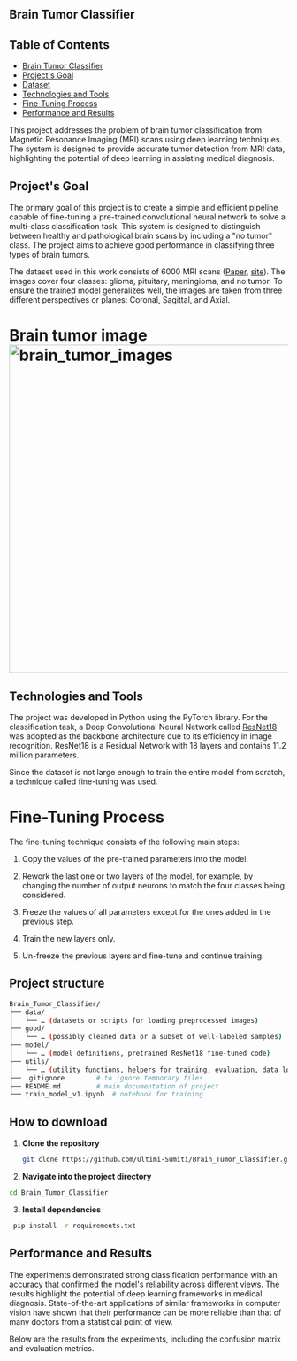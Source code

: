 ## Brain Tumor Classifier

## Table of Contents
- [Brain Tumor Classifier](#brain-tumor-classifier)
- [Project's Goal](#projects-goal)
- [Dataset](#dataset)
- [Technologies and Tools](#technologies-and-tools)
- [Fine-Tuning Process](#fine-tuning-process)
- [Performance and Results](#performance-and-results)
  
This project addresses the problem of brain tumor classification from Magnetic Resonance Imaging (MRI) scans using deep learning techniques. The system is designed to provide accurate tumor detection from MRI data, highlighting the potential of deep learning in assisting medical diagnosis.


## Project's Goal
The primary goal of this project is to create a simple and efficient pipeline capable of fine-tuning a pre-trained convolutional neural network to solve a multi-class classification task. This system is designed to distinguish between healthy and pathological brain scans by including a "no tumor" class. The project aims to achieve good performance in classifying three types of brain tumors.

The dataset used in this work consists of 6000 MRI scans ([Paper](https://arxiv.org/abs/2506.14318%7D), [site](https://www.kaggle.com/datasets/briscdataset/brisc2025)). The images cover four classes: 
glioma, pituitary, meningioma, and no tumor. To ensure the trained model generalizes well, the images are taken from three different perspectives or planes: 
Coronal, Sagittal, and Axial.

# Brain tumor image<img width="1180" height="593" alt="brain_tumor_images" src="https://github.com/user-attachments/assets/57769afa-d9c6-499f-8bb7-2a57c86618a0" />

## Technologies and Tools
The project was developed in Python using the PyTorch library. For the classification task, a Deep Convolutional Neural Network called [ResNet18](https://arxiv.org/abs/1512.03385%7D) was adopted as the backbone architecture due to its efficiency in image recognition. ResNet18 is a Residual Network with 18 layers and contains 11.2 million parameters.



Since the dataset is not large enough to train the entire model from scratch, a technique called fine-tuning was used.

# Fine-Tuning Process
The fine-tuning technique consists of the following main steps:

1. Copy the values of the pre-trained parameters into the model.

2. Rework the last one or two layers of the model, for example, by changing the number of output neurons to match the four classes being considered.

3. Freeze the values of all parameters except for the ones added in the previous step.

4. Train the new layers only.

5. Un-freeze the previous layers and fine-tune and continue training.

## Project structure

``` bash
Brain_Tumor_Classifier/
├── data/
│   └── … (datasets or scripts for loading preprocessed images)
├── good/
│   └── … (possibly cleaned data or a subset of well-labeled samples)
├── model/
│   └── … (model definitions, pretrained ResNet18 fine-tuned code)
├── utils/
│   └── … (utility functions, helpers for training, evaluation, data loading)
├── .gitignore        # to ignore temporary files
├── README.md         # main documentation of project
└── train_model_v1.ipynb  # notebook for training
```

## How to download


1. **Clone the repository**
   ```bash
   git clone https://github.com/Ultimi-Sumiti/Brain_Tumor_Classifier.git
   ```
2. **Navigate into the project directory**
  ```bash
  cd Brain_Tumor_Classifier
  ```
3. **Install dependencies**
  ```bash
   pip install -r requirements.txt
  ```
## Performance and Results
The experiments demonstrated strong classification performance with an accuracy that confirmed the model's reliability across different views. The results highlight the potential of deep learning frameworks in medical diagnosis. State-of-the-art applications of similar frameworks in computer vision have shown that their performance can be more reliable than that of many doctors from a statistical point of view.

Below are the results from the experiments, including the confusion matrix and evaluation metrics.
